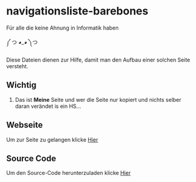 # navigationsliste-barebones
Für alle die keine Ahnung in Informatik haben

༼ つ ◕_◕ ༽つ

Diese Dateien dienen  zur Hilfe, damit man den Aufbau einer solchen Seite versteht.

## Wichtig
1. Das ist __Meine__ Seite und wer die Seite nur kopiert und nichts selber daran verändet is ein HS...

## Webseite

Um zur Seite zu gelangen klicke [Hier](https://lostpex.github.io/navigationsliste-barebones/hauptseite.html)

## Source Code

Um den Source-Code herunterzuladen klicke [Hier](https://github.com/Lostpex/navigationsliste-barebones)